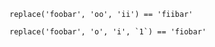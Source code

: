 ```
replace('foobar', 'oo', 'ii') == 'fiibar'
```

```
replace('foobar', 'o', 'i', `1`) == 'fiobar'
```
